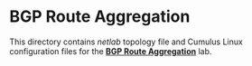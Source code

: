# BGP Route Aggregation

This directory contains *netlab* topology file and Cumulus Linux configuration files for the **[BGP Route Aggregation](https://bgplab.github.io/bgplab/basic/8-aggregate/)** lab.

